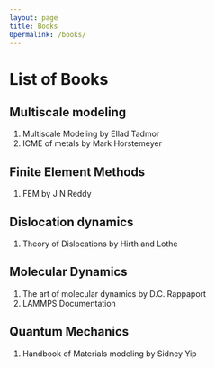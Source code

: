 ```yaml
---
layout: page
title: Books
0permalink: /books/
---
```

# List of Books
## Multiscale modeling
1. Multiscale Modeling by Ellad Tadmor
2. ICME of metals by Mark Horstemeyer

## Finite Element Methods
1. FEM by J N Reddy

## Dislocation dynamics
1. Theory of Dislocations by Hirth and Lothe

## Molecular Dynamics
1. The art of molecular dynamics by D.C. Rappaport
2. LAMMPS Documentation

## Quantum Mechanics
1. Handbook of Materials modeling by Sidney Yip
